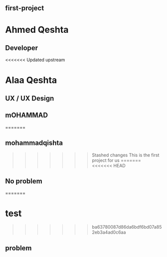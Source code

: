 ## first-project
# Ahmed Qeshta
## Developer
<<<<<<< Updated upstream
# Alaa Qeshta
## UX / UX Design
## mOHAMMAD
=======
## mohammadqishta
>>>>>>> Stashed changes
This is the first project for us
=======
<<<<<<< HEAD
## No problem
=======


# test
>>>>>>> ba63780087d86da6bdf6bd07a852eb3a4ad0c6aa
## problem